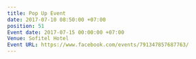 ```yaml
---
title: Pop Up Event
date: 2017-07-10 08:50:00 +07:00
position: 51
Event date: 2017-07-15 00:00:00 +07:00
Venue: Sofitel Hotel
Event URL: https://www.facebook.com/events/791347857687763/
---
```


